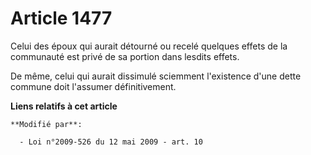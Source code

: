 # Article 1477

Celui des époux qui aurait détourné ou recelé quelques effets de la communauté est privé de sa portion dans lesdits effets.

De même, celui qui aurait dissimulé sciemment l'existence d'une dette commune doit l'assumer définitivement.

**Liens relatifs à cet article**

	**Modifié par**:

	  - Loi n°2009-526 du 12 mai 2009 - art. 10
